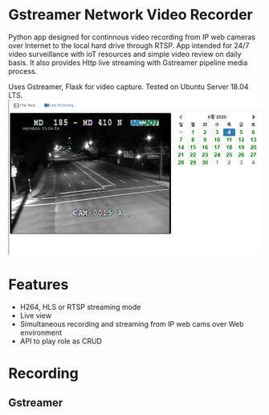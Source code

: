 # Gstreamer Network Video Recorder
Python app designed for continnous video recording from IP web cameras 
over Internet to the local hard drive through RTSP.
App intended for 24/7 video surveillance with ioT resources and simple video review on daily basis.
It also provides Http live streaming with Gstreamer pipeline media process.

Uses Gstreamer, Flask for video capture. Tested on Ubuntu Server 18.04 LTS.
![alt example](/images/ui.png "UI layout")

# Features
- H264, HLS or RTSP streaming mode
- Live view
- Simultaneous recording and streaming from IP web cams over Web environment
- API to play role as CRUD

# Recording
## Gstreamer

